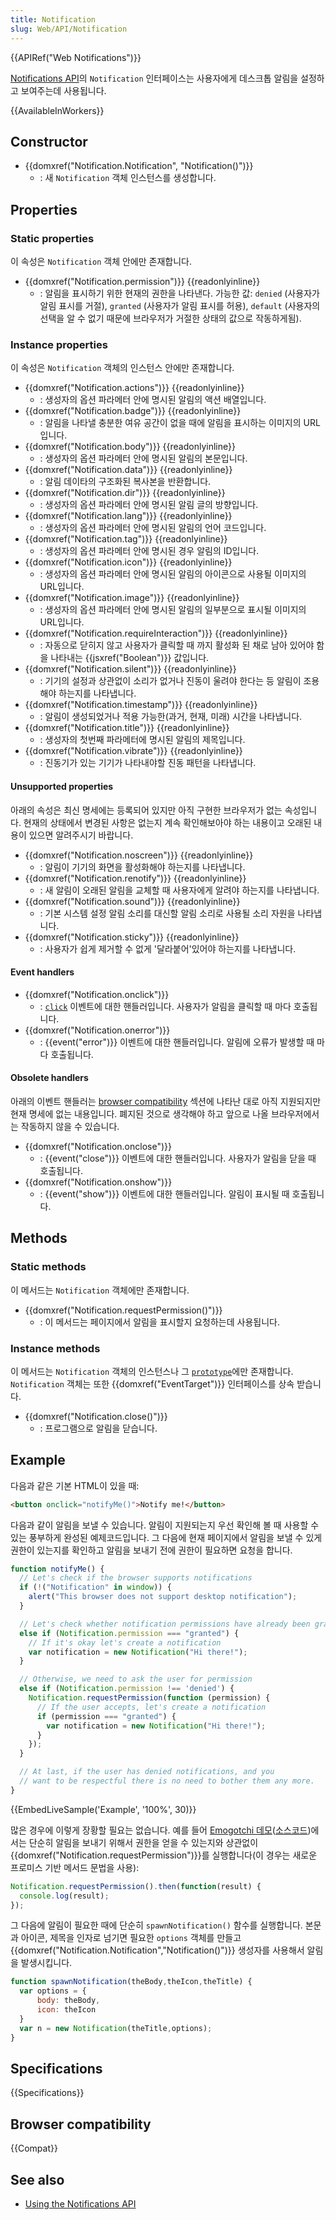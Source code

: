 ```yaml
---
title: Notification
slug: Web/API/Notification
---
```


{{APIRef("Web Notifications")}}

[Notifications API](/ko/docs/Web/API/Notifications_API)의 `Notification` 인터페이스는 사용자에게 데스크톱 알림을 설정하고 보여주는데 사용됩니다.

{{AvailableInWorkers}}

## Constructor

- {{domxref("Notification.Notification", "Notification()")}}
  - : 새 `Notification` 객체 인스턴스를 생성합니다.

## Properties

### Static properties

이 속성은 `Notification` 객체 안에만 존재합니다.

- {{domxref("Notification.permission")}} {{readonlyinline}}
  - : 알림을 표시하기 위한 현재의 권한을 나타낸다. 가능한 값: `denied` (사용자가 알림 표시를 거절), `granted` (사용자가 알림 표시를 허용), `default` (사용자의 선택을 알 수 없기 때문에 브라우저가 거절한 상태의 값으로 작동하게됨).

### Instance properties

이 속성은 `Notification` 객체의 인스턴스 안에만 존재합니다.

- {{domxref("Notification.actions")}} {{readonlyinline}}
  - : 생성자의 옵션 파라메터 안에 명시된 알림의 액션 배열입니다.
- {{domxref("Notification.badge")}} {{readonlyinline}}
  - : 알림을 나타낼 충분한 여유 공간이 없을 때에 알림을 표시하는 이미지의 URL입니다.
- {{domxref("Notification.body")}} {{readonlyinline}}
  - : 생성자의 옵션 파라메터 안에 명시된 알림의 본문입니다.
- {{domxref("Notification.data")}} {{readonlyinline}}
  - : 알림 데이타의 구조화된 복사본을 반환합니다.
- {{domxref("Notification.dir")}} {{readonlyinline}}
  - : 생성자의 옵션 파라메터 안에 명시된 알림 글의 방향입니다.
- {{domxref("Notification.lang")}} {{readonlyinline}}
  - : 생성자의 옵션 파라메터 안에 명시된 알림의 언어 코드입니다.
- {{domxref("Notification.tag")}} {{readonlyinline}}
  - : 생성자의 옵션 파라메터 안에 명시된 경우 알림의 ID입니다.
- {{domxref("Notification.icon")}} {{readonlyinline}}
  - : 생성자의 옵션 파라메터 안에 명시된 알림의 아이콘으로 사용될 이미지의 URL입니다.
- {{domxref("Notification.image")}} {{readonlyinline}}
  - : 생성자의 옵션 파라메터 안에 명시된 알림의 일부분으로 표시될 이미지의 URL입니다.
- {{domxref("Notification.requireInteraction")}} {{readonlyinline}}
  - : 자동으로 닫히지 않고 사용자가 클릭할 때 까지 활성화 된 채로 남아 있어야 함을 나타내는 {{jsxref("Boolean")}} 값입니다.
- {{domxref("Notification.silent")}} {{readonlyinline}}
  - : 기기의 설정과 상관없이 소리가 없거나 진동이 울려야 한다는 등 알림이 조용해야 하는지를 나타냅니다.
- {{domxref("Notification.timestamp")}} {{readonlyinline}}
  - : 알림이 생성되었거나 적용 가능한(과거, 현재, 미래) 시간을 나타냅니다.
- {{domxref("Notification.title")}} {{readonlyinline}}
  - : 생성자의 첫번째 파라메터에 명시된 알림의 제목입니다.
- {{domxref("Notification.vibrate")}} {{readonlyinline}}
  - : 진동기가 있는 기기가 나타내야할 진동 패턴을 나타냅니다.

#### Unsupported properties

아래의 속성은 최신 명세에는 등록되어 있지만 아직 구현한 브라우저가 없는 속성입니다. 현재의 상태에서 변경된 사항은 없는지 계속 확인해보아야 하는 내용이고 오래된 내용이 있으면 알려주시기 바랍니다.

- {{domxref("Notification.noscreen")}} {{readonlyinline}}
  - : 알림이 기기의 화면을 활성화해야 하는지를 나타냅니다.
- {{domxref("Notification.renotify")}} {{readonlyinline}}
  - : 새 알림이 오래된 알림을 교체할 때 사용자에게 알려야 하는지를 나타냅니다.
- {{domxref("Notification.sound")}} {{readonlyinline}}
  - : 기본 시스템 설정 알림 소리를 대신할 알림 소리로 사용될 소리 자원을 나타냅니다.
- {{domxref("Notification.sticky")}} {{readonlyinline}}
  - : 사용자가 쉽게 제거할 수 없게 '달라붙어'있어야 하는지를 나타냅니다.

#### Event handlers

- {{domxref("Notification.onclick")}}
  - : [`click`](/ko/docs/Web/API/Element/click_event) 이벤트에 대한 핸들러입니다. 사용자가 알림을 클릭할 때 마다 호출됩니다.
- {{domxref("Notification.onerror")}}
  - : {{event("error")}} 이벤트에 대한 핸들러입니다. 알림에 오류가 발생할 때 마다 호출됩니다.

#### Obsolete handlers

아래의 이벤트 핸들러는 [browser compatibility](#browser_compatibility) 섹션에 나타난 대로 아직 지원되지만 현재 명세에 없는 내용입니다. 폐지된 것으로 생각해야 하고 앞으로 나올 브라우저에서는 작동하지 않을 수 있습니다.

- {{domxref("Notification.onclose")}}
  - : {{event("close")}} 이벤트에 대한 핸들러입니다. 사용자가 알림을 닫을 때 호출됩니다.
- {{domxref("Notification.onshow")}}
  - : {{event("show")}} 이벤트에 대한 핸들러입니다. 알림이 표시될 때 호출됩니다.

## Methods

### Static methods

이 메서드는 `Notification` 객체에만 존재합니다.

- {{domxref("Notification.requestPermission()")}}
  - : 이 메서드는 페이지에서 알림을 표시할지 요청하는데 사용됩니다.

### Instance methods

이 메서드는 `Notification` 객체의 인스턴스나 그 [`prototype`](/ko/docs/Web/JavaScript/Guide/Inheritance_and_the_prototype_chain)에만 존재합니다. `Notification` 객체는 또한 {{domxref("EventTarget")}} 인터페이스를 상속 받습니다.

- {{domxref("Notification.close()")}}
  - : 프로그램으로 알림을 닫습니다.

## Example

다음과 같은 기본 HTML이 있을 때:

```html
<button onclick="notifyMe()">Notify me!</button>
```

다음과 같이 알림을 보낼 수 있습니다. 알림이 지원되는지 우선 확인해 볼 때 사용할 수 있는 풍부하게 완성된 예제코드입니다. 그 다음에 현재 페이지에서 알림을 보낼 수 있게 권한이 있는지를 확인하고 알림을 보내기 전에 권한이 필요하면 요청을 합니다.

```js
function notifyMe() {
  // Let's check if the browser supports notifications
  if (!("Notification" in window)) {
    alert("This browser does not support desktop notification");
  }

  // Let's check whether notification permissions have already been granted
  else if (Notification.permission === "granted") {
    // If it's okay let's create a notification
    var notification = new Notification("Hi there!");
  }

  // Otherwise, we need to ask the user for permission
  else if (Notification.permission !== 'denied') {
    Notification.requestPermission(function (permission) {
      // If the user accepts, let's create a notification
      if (permission === "granted") {
        var notification = new Notification("Hi there!");
      }
    });
  }

  // At last, if the user has denied notifications, and you
  // want to be respectful there is no need to bother them any more.
}
```

{{EmbedLiveSample('Example', '100%', 30)}}

많은 경우에 이렇게 장황할 필요는 없습니다. 예를 들어 [Emogotchi 데모](http://mdn.github.io/emogotchi/)([소스코드](https://github.com/mdn/emogotchi))에서는 단순히 알림을 보내기 위해서 권한을 얻을 수 있는지와 상관없이 {{domxref("Notification.requestPermission")}}를 실행합니다(이 경우는 새로운 프로미스 기반 메서드 문법을 사용):

```js
Notification.requestPermission().then(function(result) {
  console.log(result);
});
```

그 다음에 알림이 필요한 때에 단순히 `spawnNotification()` 함수를 실행합니다. 본문과 아이콘, 제목을 인자로 넘기면 필요한 `options` 객체를 만들고 {{domxref("Notification.Notification","Notification()")}} 생성자를 사용해서 알림을 발생시킵니다.

```js
function spawnNotification(theBody,theIcon,theTitle) {
  var options = {
      body: theBody,
      icon: theIcon
  }
  var n = new Notification(theTitle,options);
}
```

## Specifications

{{Specifications}}

## Browser compatibility

{{Compat}}

## See also

- [Using the Notifications API](/ko/docs/Web/API/Notifications_API/Using_the_Notifications_API)
